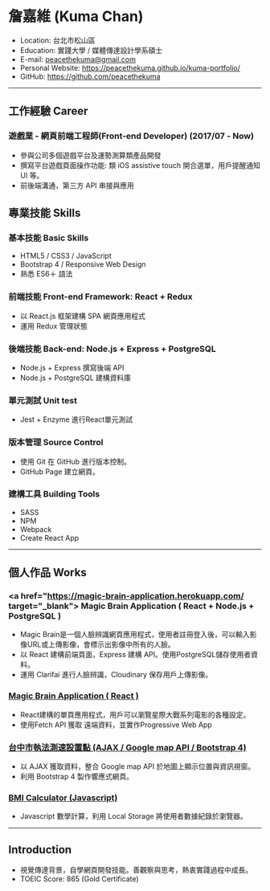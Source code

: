 # 詹嘉維 (Kuma Chan)

- Location: 台北市松山區
- Education: 實踐大學 / 媒體傳達設計學系碩士
- E-mail: peacethekuma@gmail.com
- Personal Website: https://peacethekuma.github.io/kuma-portfolio/
- GitHub: https://github.com/peacethekuma
<hr>

## 工作經驗 Career

### 遊戲業 - 網頁前端工程師(Front-end Developer) (2017/07 - Now)

* 參與公司多個遊戲平台及運勢測算類產品開發
* 撰寫平台遊戲頁面操作功能: 類 iOS assistive touch 開合選單，用戶提醒通知UI 等。
* 前後端溝通，第三方 API 串接與應用

## 專業技能 Skills

### 基本技能 Basic Skills

- HTML5 / CSS3 / JavaScript 
- Bootstrap 4 / Responsive Web Design
- 熟悉 ES6＋ 語法 


### 前端技能 Front-end Framework: React + Redux

* 以 React.js 框架建構 SPA 網頁應用程式
* 運用 Redux 管理狀態

### 後端技能 Back-end: Node.js + Express + PostgreSQL

* Node.js + Express 撰寫後端 API
* Node.js + PostgreSQL 建構資料庫

### 單元測試 Unit test

- Jest + Enzyme 進行React單元測試

### 版本管理 Source Control

- 使用 Git 在 GitHub 進行版本控制。
- GitHub Page 建立網頁。

### 建構工具 Building Tools

- SASS
- NPM 
- Webpack 
- Create React App

<hr>

## 個人作品 Works

### <a href="https://magic-brain-application.herokuapp.com/ target="_blank"> Magic Brain Application ( React + Node.js + PostgreSQL )
</a>

- Magic Brain是一個人臉辨識網頁應用程式，使用者註冊登入後，可以輸入影像URL或上傳影像，會標示出影像中所有的人臉。
- 以 React 建構前端頁面，Express 建構 API。使用PostgreSQL儲存使用者資料。
- 運用 Clarifai 進行人臉辨識，Cloudinary 保存用戶上傳影像。 

### <a href="https://peacethekuma.github.io/swapi-react-app/" target="_blank"> Magic Brain Application ( React )
</a>

- React建構的單頁應用程式，用戶可以瀏覽星際大戰系列電影的各種設定。
- 使用Fetch API 獲取 遠端資料，並實作Progressive Web App 

### <a href="https://peacethekuma.github.io/Taichung-Speed-Measuring-Locations/" target="_blank">台中市執法測速設置點 (AJAX / Google map API / Bootstrap 4)
</a>
	
- 以 AJAX 獲取資料，整合 Google map API 於地圖上顯示位置與資訊視窗。
- 利用 Bootstrap 4 製作響應式網頁。

### <a href="https://peacethekuma.github.io/BMI-Calculator/" target="_blank">BMI Calculator (Javascript)</a>

- Javascript 數學計算，利用 Local Storage 將使用者數據紀錄於瀏覽器。


<hr>

## Introduction

- 視覺傳達背景，自學網頁開發技能。善觀察與思考，熱衷實踐過程中成長。
- TOEIC Score: 865 (Gold Certificate)
